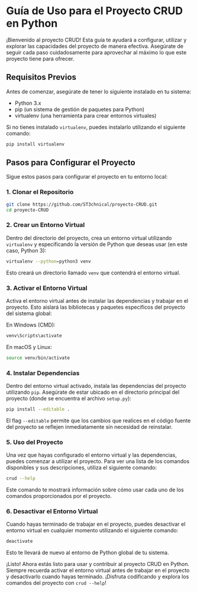 # Guía de Uso para el Proyecto CRUD en Python

¡Bienvenido al proyecto CRUD! Esta guía te ayudará a configurar, utilizar y explorar las capacidades del proyecto de manera efectiva. Asegúrate de seguir cada paso cuidadosamente para aprovechar al máximo lo que este proyecto tiene para ofrecer.

## Requisitos Previos

Antes de comenzar, asegúrate de tener lo siguiente instalado en tu sistema:

- Python 3.x
- pip (un sistema de gestión de paquetes para Python)
- virtualenv (una herramienta para crear entornos virtuales)

Si no tienes instalado `virtualenv`, puedes instalarlo utilizando el siguiente comando:

```bash
pip install virtualenv
```

## Pasos para Configurar el Proyecto

Sigue estos pasos para configurar el proyecto en tu entorno local:

### 1. Clonar el Repositorio

```bash
git clone https://github.com/ST3chnical/proyecto-CRUD.git
cd proyecto-CRUD
```

### 2. Crear un Entorno Virtual

Dentro del directorio del proyecto, crea un entorno virtual utilizando `virtualenv` y especificando la versión de Python que deseas usar (en este caso, Python 3):

```bash
virtualenv --python=python3 venv
```

Esto creará un directorio llamado `venv` que contendrá el entorno virtual.

### 3. Activar el Entorno Virtual

Activa el entorno virtual antes de instalar las dependencias y trabajar en el proyecto. Esto aislará las bibliotecas y paquetes específicos del proyecto del sistema global:

En Windows (CMD):
```bash
venv\Scripts\activate
```

En macOS y Linux:
```bash
source venv/bin/activate
```

### 4. Instalar Dependencias

Dentro del entorno virtual activado, instala las dependencias del proyecto utilizando `pip`. Asegúrate de estar ubicado en el directorio principal del proyecto (donde se encuentra el archivo `setup.py`):

```bash
pip install --editable .
```

El flag `--editable` permite que los cambios que realices en el código fuente del proyecto se reflejen inmediatamente sin necesidad de reinstalar.

### 5. Uso del Proyecto

Una vez que hayas configurado el entorno virtual y las dependencias, puedes comenzar a utilizar el proyecto. Para ver una lista de los comandos disponibles y sus descripciones, utiliza el siguiente comando:

```bash
crud --help
```

Este comando te mostrará información sobre cómo usar cada uno de los comandos proporcionados por el proyecto.

### 6. Desactivar el Entorno Virtual

Cuando hayas terminado de trabajar en el proyecto, puedes desactivar el entorno virtual en cualquier momento utilizando el siguiente comando:

```bash
deactivate
```

Esto te llevará de nuevo al entorno de Python global de tu sistema.

¡Listo! Ahora estás listo para usar y contribuir al proyecto CRUD en Python. Siempre recuerda activar el entorno virtual antes de trabajar en el proyecto y desactivarlo cuando hayas terminado. ¡Disfruta codificando y explora los comandos del proyecto con `crud --help`!